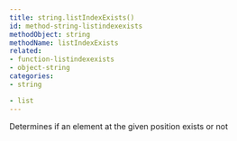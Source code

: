 ```yaml
---
title: string.listIndexExists()
id: method-string-listindexexists
methodObject: string
methodName: listIndexExists
related:
- function-listindexexists
- object-string
categories:
- string

- list
---
```


Determines if an element at the given position exists or not